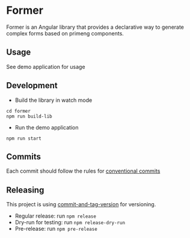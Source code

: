 # Former

Former is an Angular library that provides a declarative way to generate complex forms based on primeng components.

## Usage

See demo application for usage

## Development

- Build the library in watch mode

```
cd former
npm run build-lib
```

- Run the demo application

```
npm run start
```

## Commits

Each commit should follow the rules for [conventional commits](https://www.conventionalcommits.org/en/v1.0.0/)

## Releasing

This project is using [commit-and-tag-version](https://github.com/absolute-version/commit-and-tag-version) for versioning.

- Regular release: run `npm release`
- Dry-run for testing: run `npm release-dry-run`
- Pre-release: run `npm pre-release`
